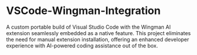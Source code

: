 # VSCode-Wingman-Integration
A custom portable build of Visual Studio Code with the Wingman AI extension seamlessly embedded as a native feature. This project eliminates the need for manual extension installation, offering an enhanced developer experience with AI-powered coding assistance out of the box. 
